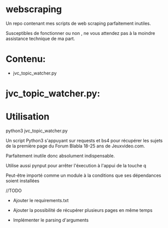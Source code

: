 # webscraping
Un repo contenant mes scripts de web scraping parfaitement inutiles.

Susceptibles de fonctionner ou non , ne vous attendez pas à la moindre assistance technique de ma part.

# Contenu:
* jvc_topic_watcher.py
# jvc_topic_watcher.py:
# Utilisation
 python3 jvc_topic_watcher.py 

Un script Python3 s'appuyant sur requests et bs4 pour récupérer les sujets de la première page du Forum Blabla 18-25 ans de Jeuxvideo.com.

Parfaitement inutile donc absolument indispensable.

Utilise aussi pynput pour arrêter l'éxecution à l'appui de la touche q

Peut-être importé comme un module à la conditions que ses dépendances soient installées

//TODO

* Ajouter le requirements.txt

* Ajouter la possibilité de récupérer plusieurs pages en même temps

* Implémenter le parsing d'arguments
